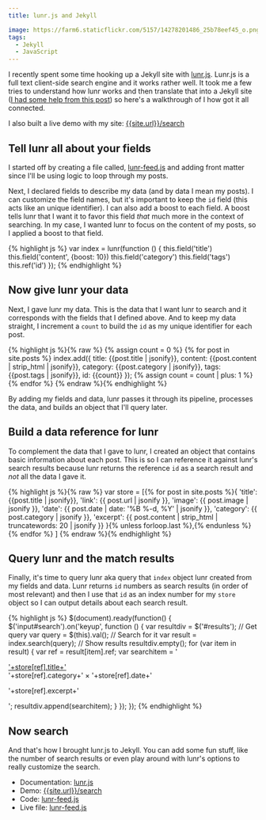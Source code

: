 ```yaml
---
title: lunr.js and Jekyll

image: https://farm6.staticflickr.com/5157/14278201486_25b78eef45_o.png
tags:
  - Jekyll
  - JavaScript
---
```


I recently spent some time hooking up a Jekyll site with [lunr.js](http://lunrjs.com/). Lunr.js is a full text client-side search engine and it works rather well. It took me a few tries to understand how lunr works and then translate that into a Jekyll site ([I had some help from this post](http://matthewdaly.co.uk/blog/2015/04/18/how-i-added-search-to-my-site-with-lunr-dot-js/)) so here's a walkthrough of I how got it all connected.

I also built a live demo with my site: [{{site.url}}/search](/search/)

## Tell lunr all about your fields

I started off by creating a file called, [lunr-feed.js](https://github.com/katydecorah/katydecorah.github.io/blob/master/js/lunr-feed.js) and adding front matter since I'll be using logic to loop through my posts.

Next, I declared fields to describe my data (and by data I mean my posts). I can customize the field names, but it's important to keep the `id` field (this acts like an unique identifier). I can also add a boost to each field. A boost tells lunr that I want it to favor this field _that_ much more in the context of searching. In my case, I wanted lunr to focus on the content of my posts, so I applied a boost to that field.

{% highlight js %}
var index = lunr(function () {
this.field('title')
this.field('content', {boost: 10})
this.field('category')
this.field('tags')
this.ref('id')
});
{% endhighlight %}

## Now give lunr your data

Next, I gave lunr my data. This is the data that I want lunr to search and it corresponds with the fields that I defined above. And to keep my data straight, I increment a `count` to build the `id` as my unique identifier for each post.

{% highlight js %}{% raw %}
{% assign count = 0 %}
{% for post in site.posts %}
index.add({
title: {{post.title | jsonify}},
content: {{post.content | strip_html | jsonify}},
category: {{post.category | jsonify}},
tags: {{post.tags | jsonify}},
id: {{count}}
});
{% assign count = count | plus: 1 %}
{% endfor %}
{% endraw %}{% endhighlight %}

By adding my fields and data, lunr passes it through its pipeline, processes the data, and builds an object that I'll query later.

## Build a data reference for lunr

To complement the data that I gave to lunr, I created an object that contains basic information about each post. This is so I can reference it against lunr's search results because lunr returns the reference `id` as a search result and _not_ all the data I gave it.

{% highlight js %}{% raw %}
var store = [{% for post in site.posts %}{
'title': {{post.title | jsonify}},
'link': {{ post.url | jsonify }},
'image': {{ post.image | jsonify }},
'date': {{ post.date | date: '%B %-d, %Y' | jsonify }},
'category': {{ post.category | jsonify }},
'excerpt': {{ post.content | strip_html | truncatewords: 20 | jsonify }}
}{% unless forloop.last %},{% endunless %}{% endfor %}
]
{% endraw %}{% endhighlight %}

## Query lunr and the match results

Finally, it's time to query lunr aka query that `index` object lunr created from my fields and data. Lunr returns `id` numbers as search results (in order of most relevant) and then I use that `id` as an index number for my `store` object so I can output details about each search result.

{% highlight js %}
$(document).ready(function() {
$('input#search').on('keyup', function () {
var resultdiv = $('#results');
// Get query
var query = $(this).val();
// Search for it
var result = index.search(query);
// Show results
resultdiv.empty();
for (var item in result) {
var ref = result[item].ref;
var searchitem = '<div class="result"><a href="'+store[ref].link+'" class="post-title">'+store[ref].title+'</a> <div class="post-date small">'+store[ref].category+' &times; '+store[ref].date+'<div><p>'+store[ref].excerpt+'</p></div>';
resultdiv.append(searchitem);
}
});
});
{% endhighlight %}

## Now search

And that's how I brought lunr.js to Jekyll. You can add some fun stuff, like the number of search results or even play around with lunr's options to really customize the search.

- Documentation: [lunr.js](http://lunrjs.com/)
- Demo: [{{site.url}}/search](/search/)
- Code: [lunr-feed.js](https://github.com/katydecorah/katydecorah.github.io/blob/master/js/lunr-feed.js)
- Live file: [lunr-feed.js](/js/lunr-feed.js)
